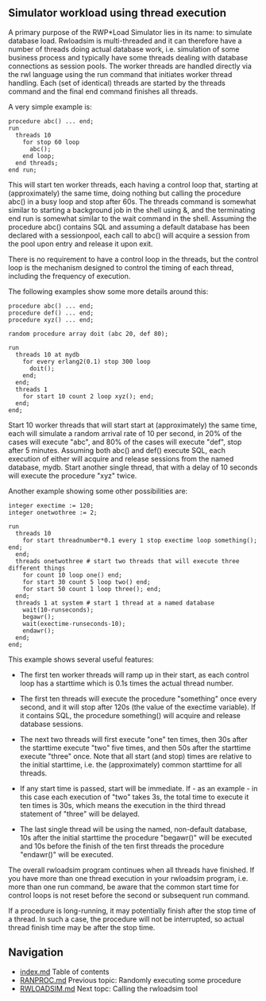 ## Simulator workload using thread execution
A primary purpose of the RWP*Load Simulator lies in its name: to 
simulate database load.
Rwloadsim is multi-threaded and it can therefore have a number of 
threads doing actual database work, i.e. simulation of some business 
process and typically have some threads dealing with database 
connections as session pools.
The worker threads are handled directly via the rwl language using
the run command that initiates worker thread handling.
Each (set of 
identical) threads are started by the threads command and the final 
end command finishes all threads.

A very simple example is:
```
procedure abc() ... end; 
run
  threads 10
    for stop 60 loop
      abc();
    end loop;
  end threads;
end run;
```
This will start ten worker threads, each having a control loop that, 
starting at (approximately) the same time, doing nothing but calling 
the procedure abc() in a busy loop and stop after 60s.
The threads command is somewhat similar to starting a background job in 
the shell using &, and the terminating end run is somewhat similar to 
the wait command in the shell.
Assuming the procedure abc() contains SQL and assuming a default 
database has been declared with a sessionpool, each call to abc() will 
acquire a session from the pool upon entry and release it upon exit.

There is no requirement to have a control loop in the threads, but the 
control loop is the mechanism designed to control the timing of each 
thread, including the frequency of execution.

The following examples show some more details around this:
```
procedure abc() ... end;
procedure def() ... end;
procedure xyz() ... end; 

random procedure array doit (abc 20, def 80);

run
  threads 10 at mydb
    for every erlang2(0.1) stop 300 loop
      doit();
    end;
  end;
  threads 1
    for start 10 count 2 loop xyz(); end;
  end; 
end;
```
Start 10 worker threads that will start start at (approximately) the 
same time, each will simulate a random arrival rate of 10 per second, 
in 20% of the cases will execute "abc", and 80% of the cases will 
execute "def", stop after 5 minutes.
Assuming both abc() and def() execute SQL, each execution of either will acquire and 
release sessions from the named database, mydb.
Start another single thread, that with a delay of 10 seconds will 
execute the procedure "xyz" twice.

Another example showing some other possibilities are:
```
integer exectime := 120;
integer onetwothree := 2; 

run
  threads 10
    for start threadnumber*0.1 every 1 stop exectime loop something(); end;
  end;
  threads onetwothree # start two threads that will execute three different things
    for count 10 loop one() end;
    for start 30 count 5 loop two() end;
    for start 50 count 1 loop three(); end;
  end;
  threads 1 at system # start 1 thread at a named database
    wait(10-runseconds);
    begawr();
    wait(exectime-runseconds-10);
    endawr();
  end;
end;
```
This example shows several useful features:

 * The first ten worker threads will ramp up in their start, as each 
control loop has a starttime which is 0.1s times the actual thread 
number.

 * The first ten threads will execute the procedure "something" once 
every second, and it will stop after 120s (the value of the exectime 
variable).
If it contains SQL, the procedure something() will acquire and release 
database sessions.

 * The next two threads will first execute "one" ten times, then 30s after the starttime execute "two" five times, and then 50s after the starttime execute "three" once.  Note that all start (and stop) times are relative to the initial starttime, i.e. the (approximately) common starttime for all threads.  
 * If any start time is passed, start will be immediate.  If - as an example - in this case each execution of "two" takes 3s, the total time to execute it ten times is 30s, which means the execution in the third thread statement of "three" will be delayed.  
 * The last single thread will be using the named, non-default database, 10s after the initial starttime the procedure "begawr()" will be executed and 10s before the finish of the ten first threads the procedure "endawr()" will be executed.  

The overall rwloadsim program continues when all threads have finished.
If you have more than one thread execution in your rwloadsim program, 
i.e. more than one run command, be aware that the common start time for 
control loops is not reset before the second or subsequent run command.

If a procedure is long-running, it may potentially finish after the 
stop time of a thread.
In such a case, the procedure will not be interrupted, so actual thread 
finish time may be after the stop time.

## Navigation
* [index.md](index.md) Table of contents
* [RANPROC.md](RANPROC.md) Previous topic: Randomly executing some procedure
* [RWLOADSIM.md](RWLOADSIM.md) Next topc: Calling the rwloadsim tool
